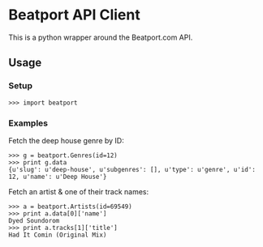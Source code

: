 # Beatport API Client

This is a python wrapper around the Beatport.com API.

## Usage

### Setup

    >>> import beatport

### Examples

Fetch the deep house genre by ID:

    >>> g = beatport.Genres(id=12)
    >>> print g.data
    {u'slug': u'deep-house', u'subgenres': [], u'type': u'genre', u'id': 12, u'name': u'Deep House'}

Fetch an artist & one of their track names:

    >>> a = beatport.Artists(id=69549)
    >>> print a.data[0]['name']
    Dyed Soundorom
    >>> print a.tracks[1]['title']
    Had It Comin (Original Mix)
